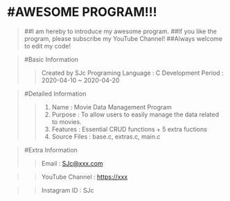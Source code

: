 #AWESOME PROGRAM!!!
==================

>##I am hereby to introduce my awesome program.
>##If you like the program, please subscribe my YouTube Channel!
>##Always welcome to edit my code!

>#Basic Information
> >Created by SJc
> >Programing Language : C
> >Development Period : 2020-04-10 ~ 2020-04-20

>#Detailed Information
 > >1. Name : Movie Data Management Program
 > >2. Purpose : To allow users to easily manage the data related to movies.
 > >3. Features : Essential CRUD functions + 5 extra fuctions
 > >4. Source Files : base.c, extras.c, main.c
 
 >#Extra Information
 > >Email : <SJc@xxx.com>
 
 > >YouTube Channel : <https://xxx>
 
 > >Instagram ID : SJc
